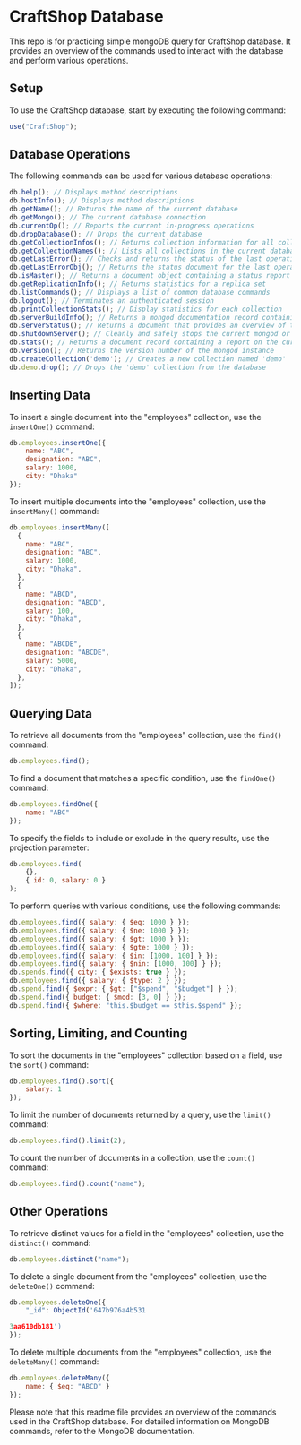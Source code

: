 # CraftShop Database 

This repo is for practicing simple mongoDB query for CraftShop database. It provides an overview of the commands used to interact with the database and perform various operations.

## Setup

To use the CraftShop database, start by executing the following command:

```javascript
use("CraftShop");
```

## Database Operations

The following commands can be used for various database operations:

```javascript
db.help(); // Displays method descriptions
db.hostInfo(); // Displays method descriptions
db.getName(); // Returns the name of the current database
db.getMongo(); // The current database connection
db.currentOp(); // Reports the current in-progress operations
db.dropDatabase(); // Drops the current database
db.getCollectionInfos(); // Returns collection information for all collections in the current database
db.getCollectionNames(); // Lists all collections in the current database
db.getLastError(); // Checks and returns the status of the last operation
db.getLastErrorObj(); // Returns the status document for the last operation
db.isMaster(); // Returns a document object containing a status report for the replica set
db.getReplicationInfo(); // Returns statistics for a replica set
db.listCommands(); // Displays a list of common database commands
db.logout(); // Terminates an authenticated session
db.printCollectionStats(); // Display statistics for each collection
db.serverBuildInfo(); // Returns a mongod documentation record containing the compile parameters for the instance
db.serverStatus(); // Returns a document that provides an overview of the state of the database process
db.shutdownServer(); // Cleanly and safely stops the current mongod or mongos process
db.stats(); // Returns a document record containing a report on the current database state
db.version(); // Returns the version number of the mongod instance
db.createCollection('demo'); // Creates a new collection named 'demo'
db.demo.drop(); // Drops the 'demo' collection from the database
```

## Inserting Data

To insert a single document into the "employees" collection, use the `insertOne()` command:

```javascript
db.employees.insertOne({
    name: "ABC",
    designation: "ABC",
    salary: 1000,
    city: "Dhaka"
});
```

To insert multiple documents into the "employees" collection, use the `insertMany()` command:

```javascript
db.employees.insertMany([
  {
    name: "ABC",
    designation: "ABC",
    salary: 1000,
    city: "Dhaka",
  },
  {
    name: "ABCD",
    designation: "ABCD",
    salary: 100,
    city: "Dhaka",
  },
  {
    name: "ABCDE",
    designation: "ABCDE",
    salary: 5000,
    city: "Dhaka",
  },
]);
```

## Querying Data

To retrieve all documents from the "employees" collection, use the `find()` command:

```javascript
db.employees.find();
```

To find a document that matches a specific condition, use the `findOne()` command:

```javascript
db.employees.findOne({
    name: "ABC"
});
```

To specify the fields to include or exclude in the query results, use the projection parameter:

```javascript
db.employees.find(
    {},
    { id: 0, salary: 0 }
);
```

To perform queries with various conditions, use the following commands:

```javascript
db.employees.find({ salary: { $eq: 1000 } });
db.employees.find({ salary: { $ne: 1000 } });
db.employees.find({ salary: { $gt: 1000 } });
db.employees.find({ salary: { $gte: 1000 } });
db.employees.find({ salary: { $in: [1000, 100] } });
db.employees.find({ salary: { $nin: [1000, 100] } });
db.spends.find({ city: { $exists: true } });
db.employees.find({ salary: { $type: 2 } });
db.spend.find({ $expr: { $gt: ["$spend", "$budget"] } });
db.spend.find({ budget: { $mod: [3, 0] } });
db.spend.find({ $where: "this.$budget == $this.$spend" });
```

## Sorting, Limiting, and Counting

To sort the documents in the "employees" collection based on a field, use the `sort()` command:

```javascript
db.employees.find().sort({
    salary: 1
});
```

To limit the number of documents returned by a query, use the `limit()` command:

```javascript
db.employees.find().limit(2);
```

To count the number of documents in a collection, use the `count()` command:

```javascript
db.employees.find().count("name");
```

## Other Operations

To retrieve distinct values for a field in the "employees" collection, use the `distinct()` command:

```javascript
db.employees.distinct("name");
```

To delete a single document from the "employees" collection, use the `deleteOne()` command:

```javascript
db.employees.deleteOne({
    "_id": ObjectId('647b976a4b531

3aa610db181')
});
```

To delete multiple documents from the "employees" collection, use the `deleteMany()` command:

```javascript
db.employees.deleteMany({
    name: { $eq: "ABCD" }
});
```


Please note that this readme file provides an overview of the commands used in the CraftShop database. For detailed information on MongoDB commands, refer to the MongoDB documentation.
